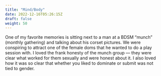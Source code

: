 ```yaml
---
title: "Mind/Body"
date: 2022-12-16T05:26:15Z
draft: false
weight: 50
---
```

One of my favorite memories is sitting next to a man at a BDSM “munch” (monthly gathering) and talking about his corset pictures. We were conspiring to attract one of the female doms that he wanted to do a play session with. I loved the frank honesty of the munch group — they were clear what worked for them sexually and were honest about it. I also loved how it was so clear that whether you liked to dominate or submit was not tied to gender. 
